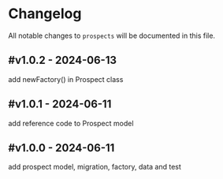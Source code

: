 # Changelog

All notable changes to `prospects` will be documented in this file.

## #v1.0.2 - 2024-06-13

add newFactory() in Prospect class

## #v1.0.1 - 2024-06-11

add reference code to Prospect model

## #v1.0.0 - 2024-06-11

add prospect model, migration, factory, data and test
